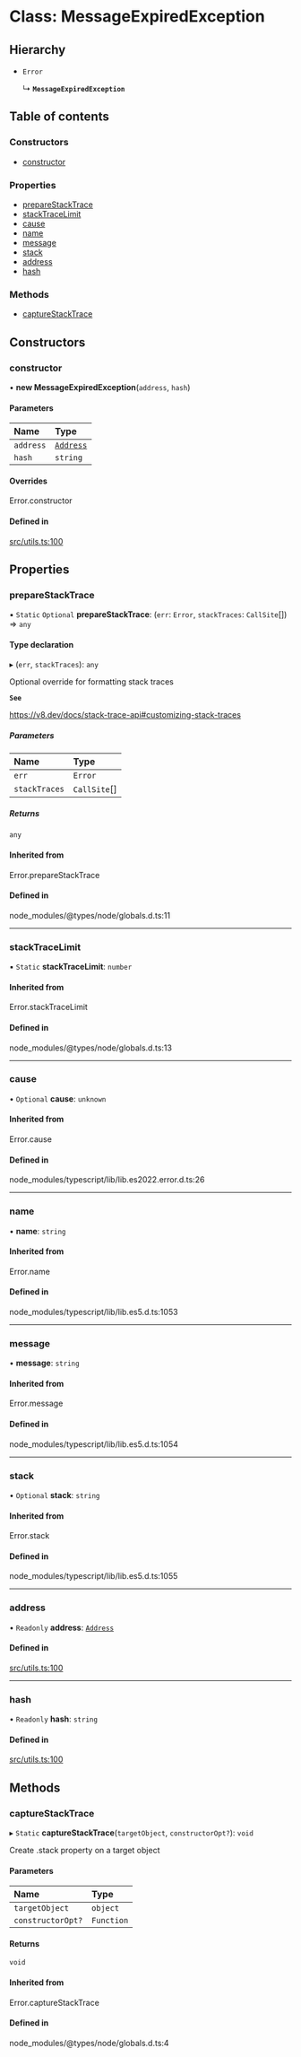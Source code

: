 # Class: MessageExpiredException

## Hierarchy

- `Error`

  ↳ **`MessageExpiredException`**

## Table of contents

### Constructors

- [constructor](MessageExpiredException.md#constructor)

### Properties

- [prepareStackTrace](MessageExpiredException.md#preparestacktrace)
- [stackTraceLimit](MessageExpiredException.md#stacktracelimit)
- [cause](MessageExpiredException.md#cause)
- [name](MessageExpiredException.md#name)
- [message](MessageExpiredException.md#message)
- [stack](MessageExpiredException.md#stack)
- [address](MessageExpiredException.md#address)
- [hash](MessageExpiredException.md#hash)

### Methods

- [captureStackTrace](MessageExpiredException.md#capturestacktrace)

## Constructors

### constructor

• **new MessageExpiredException**(`address`, `hash`)

#### Parameters

| Name      | Type                    |
| :-------- | :---------------------- |
| `address` | [`Address`](Address.md) |
| `hash`    | `string`                |

#### Overrides

Error.constructor

#### Defined in

[src/utils.ts:100](https://github.com/Broxus/everscale-inpage-provider/blob/14e397c/src/utils.ts#L100)

## Properties

### prepareStackTrace

▪ `Static` `Optional` **prepareStackTrace**: (`err`: `Error`, `stackTraces`: `CallSite`[]) => `any`

#### Type declaration

▸ (`err`, `stackTraces`): `any`

Optional override for formatting stack traces

**`See`**

https://v8.dev/docs/stack-trace-api#customizing-stack-traces

##### Parameters

| Name          | Type         |
| :------------ | :----------- |
| `err`         | `Error`      |
| `stackTraces` | `CallSite`[] |

##### Returns

`any`

#### Inherited from

Error.prepareStackTrace

#### Defined in

node_modules/@types/node/globals.d.ts:11

---

### stackTraceLimit

▪ `Static` **stackTraceLimit**: `number`

#### Inherited from

Error.stackTraceLimit

#### Defined in

node_modules/@types/node/globals.d.ts:13

---

### cause

• `Optional` **cause**: `unknown`

#### Inherited from

Error.cause

#### Defined in

node_modules/typescript/lib/lib.es2022.error.d.ts:26

---

### name

• **name**: `string`

#### Inherited from

Error.name

#### Defined in

node_modules/typescript/lib/lib.es5.d.ts:1053

---

### message

• **message**: `string`

#### Inherited from

Error.message

#### Defined in

node_modules/typescript/lib/lib.es5.d.ts:1054

---

### stack

• `Optional` **stack**: `string`

#### Inherited from

Error.stack

#### Defined in

node_modules/typescript/lib/lib.es5.d.ts:1055

---

### address

• `Readonly` **address**: [`Address`](Address.md)

#### Defined in

[src/utils.ts:100](https://github.com/Broxus/everscale-inpage-provider/blob/14e397c/src/utils.ts#L100)

---

### hash

• `Readonly` **hash**: `string`

#### Defined in

[src/utils.ts:100](https://github.com/Broxus/everscale-inpage-provider/blob/14e397c/src/utils.ts#L100)

## Methods

### captureStackTrace

▸ `Static` **captureStackTrace**(`targetObject`, `constructorOpt?`): `void`

Create .stack property on a target object

#### Parameters

| Name              | Type       |
| :---------------- | :--------- |
| `targetObject`    | `object`   |
| `constructorOpt?` | `Function` |

#### Returns

`void`

#### Inherited from

Error.captureStackTrace

#### Defined in

node_modules/@types/node/globals.d.ts:4
